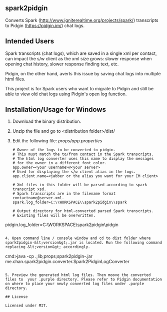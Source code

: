 ## spark2pidgin

Converts Spark (http://www.igniterealtime.org/projects/spark/) transcripts to Pidgin (https://pidgin.im/) chat logs.

## Intended Users

Spark transcripts (chat logs), which are saved in a single xml per contact, can impact the s/w client as the xml size grows: slower response when opening chat history, slower response finding text, etc.
<p>Pidgin, on the other hand, averts this issue by saving chat logs into multiple html files.
<p>This project is for Spark users who want to migrate to Pidgin and still be able to view old chat logs using Pidgin's open log function.

## Installation/Usage for Windows

1. Download the binary distribution.
2. Unzip the file and go to &lt;distribution folder&gt;/dist/
3. Edit the following file: *props/app.properties*

   ```
   # Owner of the logs to be converted to pidgin.
   # This must match the to/from contact in the Spark transcripts.
   # The html log converter uses this name to display the messages 
   # for the owner in a different font color.
   app.owner=<your username>@<your server>
   # Used for displaying the s/w client alias in the logs.
   app.client.name=<jabber or the alias you want for your IM client>

   # Xml files in this folder will be parsed according to spark transcript xsd.
   # Spark transcripts are in the filename format contactname@server.xml.
   spark.log_folder=C:\\WORKSPACE\\spark2pidgin\\spark
   
   # Output directory for html-converted parsed Spark transcripts.
   # Existing files will be overwritten.
pidgin.log_folder=C:\\WORKSPACE\\spark2pidgin\\pidgin
```

4. Open command line / console window and cd to dist folder where spark2pidgin-&lt;version&gt;.jar is located. Run the following command replacing &lt;version&gt; accordingly.

   ```
   cmd>java -cp .;lib;props;spark2pidgin-<version>.jar me.chan.spark2pidgin.converter.Spark2PidginLogConverter
   ```

5. Preview the generated html log files. Then moove the converted files to  your .purple directory. Please refer to Pidgin documentation on where to place your newly converted log files under .purple directory.

## License

Licensed under MIT.
